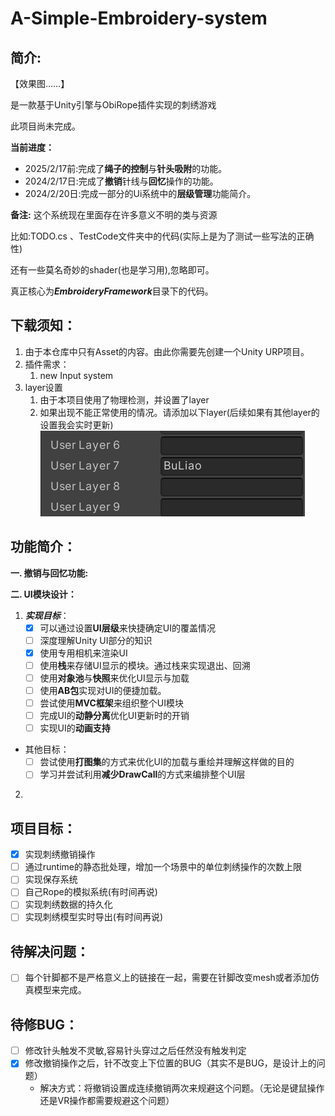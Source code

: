 # A-Simple-Embroidery-system

## 简介:

【效果图……】


是一款基于Unity引擎与ObiRope插件实现的刺绣游戏

此项目尚未完成。

**当前进度：**

- 2025/2/17前:完成了**绳子的控制**与**针头吸附**的功能。
- 2024/2/17日:完成了**撤销**针线与**回忆**操作的功能。
- 2024/2/20日:完成一部分的Ui系统中的**层级管理**功能简介。



**备注:** 这个系统现在里面存在许多意义不明的类与资源

比如:TODO.cs 、TestCode文件夹中的代码(实际上是为了测试一些写法的正确性)

还有一些莫名奇妙的shader(也是学习用),忽略即可。

真正核心为***EmbroideryFramework***目录下的代码。

## 下载须知：
1. 由于本仓库中只有Asset的内容。由此你需要先创建一个Unity URP项目。
2. 插件需求：
   1. new Input system
3. layer设置
   1. 由于本项目使用了物理检测，并设置了layer
   2. 如果出现不能正常使用的情况。请添加以下layer(后续如果有其他layer的设置我会实时更新)![alt text](image.png)

## 功能简介：
**一. 撤销与回忆功能:**

**二. UI模块设计：**

1. ***实现目标***：
   - [x] 可以通过设置**UI层级**来快捷确定UI的覆盖情况
   - [ ] 深度理解Unity UI部分的知识
   - [x] 使用专用相机来渲染UI
   - [ ] 使用**栈**来存储UI显示的模块。通过栈来实现退出、回溯
   - [ ] 使用**对象池**与**快照**来优化UI显示与加载
   - [ ] 使用**AB包**实现对UI的便捷加载。
   - [ ] 尝试使用**MVC框架**来组织整个UI模块
   - [ ] 完成UI的**动静分离**优化UI更新时的开销
   - [ ] 实现UI的**动画支持**
 - 其他目标：
   - [ ] 尝试使用**打图集**的方式来优化UI的加载与重绘并理解这样做的目的
   - [ ] 学习并尝试利用**减少DrawCall**的方式来编排整个UI层
  
2. 


## 项目目标：

- [x] 实现刺绣撤销操作
- [ ] 通过runtime的静态批处理，增加一个场景中的单位刺绣操作的次数上限
- [ ] 实现保存系统
- [ ] 自己Rope的模拟系统(有时间再说)
- [ ] 实现刺绣数据的持久化
- [ ] 实现刺绣模型实时导出(有时间再说)

## 待解决问题：
- [ ] 每个针脚都不是严格意义上的链接在一起，需要在针脚改变mesh或者添加仿真模型来完成。

## 待修BUG：
- [ ] 修改针头触发不灵敏,容易针头穿过之后任然没有触发判定
- [x] 修改撤销操作之后，针不改变上下位置的BUG（其实不是BUG，是设计上的问题）
    - 解决方式：将撤销设置成连续撤销两次来规避这个问题。（无论是键鼠操作还是VR操作都需要规避这个问题）


